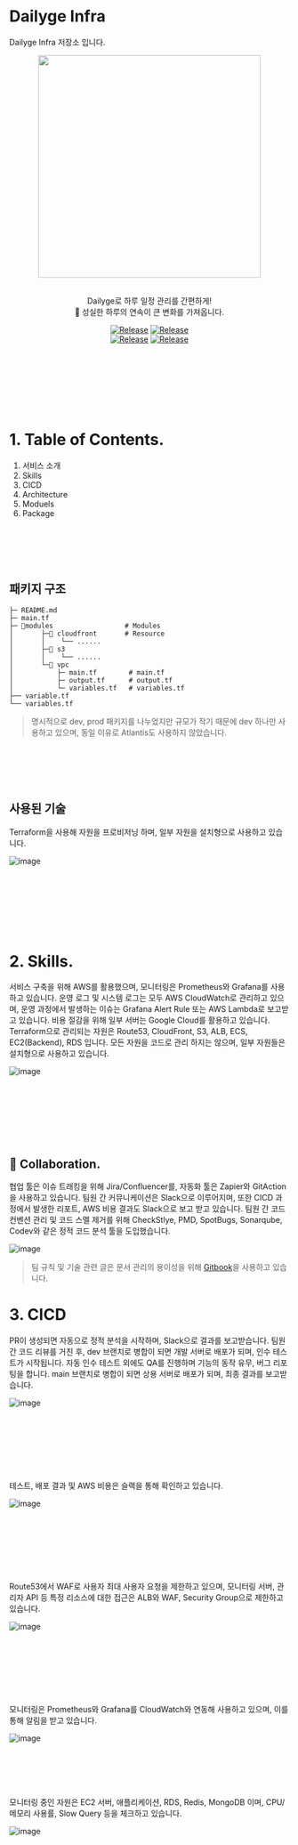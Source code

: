 
# Dailyge Infra

Dailyge Infra 저장소 입니다. 

<div align="center">
  <img width="400" src="https://img1.daumcdn.net/thumb/R1280x0/?scode=mtistory2&fname=https%3A%2F%2Fblog.kakaocdn.net%2Fdn%2FCl3Zr%2FbtsH9tFrQxe%2F4Wd1nL8FuHANpzi9flDwBK%2Fimg.png"><br/><br/>
</div>
  
<div align="center">
  
  Dailyge로 하루 일정 관리를 간편하게! <br>
  🏃 성실한 하루의 연속이 큰 변화를 가져옵니다.

  [![Release](https://img.shields.io/badge/-📚_API_Docs-brightgreen)]() [![Release](https://img.shields.io/badge/-📚_Team_Blog-blue)]() <br/>
  [![Release](https://img.shields.io/badge/%E2%9C%A8%20release-v1.0.0-brightgreen)]()
  [![Release](https://img.shields.io/badge/%E2%9C%A8%20release-v1.0.0-brightgreen)]()

</div>

<br/><br/><br/><br/><br/><br/>

# 1. Table of Contents.

1. 서비스 소개
2. Skills
3. CICD
4. Architecture
5. Moduels
6. Package


<br/><br/><br/><br/>

## 패키지 구조

```shell
├─ README.md
├─ main.tf
├─ 📁modules                  # Modules
│       ├─📁 cloudfront       # Resource
│       │    └── ......
│       ├─📁 s3
│       │    └── ......
│       └─📁 vpc
│           ├─ main.tf        # main.tf
│           ├─ output.tf      # output.tf
│           └─ variables.tf   # variables.tf
├── variable.tf
└── variables.tf
```

> 명시적으로 dev, prod 패키지를 나누었지만 규모가 작기 때문에 dev 하나만 사용하고 있으며, 동일 이유로 Atlantis도 사용하지 않았습니다.

<br/><br/><br/><br/>

## 사용된 기술

Terraform을 사용해 자원을 프로비저닝 하며, 일부 자원을 설치형으로 사용하고 있습니다. 

![image](https://img1.daumcdn.net/thumb/R1280x0/?scode=mtistory2&fname=https%3A%2F%2Fblog.kakaocdn.net%2Fdn%2FbcU6So%2FbtsH8Nkm8aQ%2FEneyp26AkfimW78whEvwmK%2Fimg.png)

<br/><br/><br/><br/><br/><br/>

# 2. Skills.

서비스 구축을 위해 AWS를 활용했으며, 모니터링은 Prometheus와 Grafana를 사용하고 있습니다. 운영 로그 및 시스템 로그는 모두 AWS CloudWatch로 관리하고 있으며, 운영 과정에서 발생하는 이슈는 Grafana Alert Rule 또는 AWS Lambda로 보고받고 있습니다. 비용 절감을 위해 일부 서버는 Google Cloud를 활용하고 있습니다. Terraform으로 관리되는 자원은 Route53, CloudFront, S3, ALB, ECS, EC2(Backend), RDS 입니다. 모든 자원을 코드로 관리 하지는 않으며, 일부 자원들은 설치형으로 사용하고 있습니다.

![image](https://img1.daumcdn.net/thumb/R1280x0/?scode=mtistory2&fname=https%3A%2F%2Fblog.kakaocdn.net%2Fdn%2FbcU6So%2FbtsH8Nkm8aQ%2FEneyp26AkfimW78whEvwmK%2Fimg.png)

<br/><br/><br/><br/><br/><br/>

## 👬 Collaboration.

협업 툴은 이슈 트래킹을 위해 Jira/Confluencer를, 자동화 툴은 Zapier와 GitAction을 사용하고 있습니다. 팀원 간 커뮤니케이션은 Slack으로 이루어지며, 또한 CICD 과정에서 발생한 리포트, AWS 비용 결과도 Slack으로 보고 받고 있습니다. 팀원 간 코드 컨벤션 관리 및 코드 스멜 제거를 위해 CheckStlye, PMD, SpotBugs, Sonarqube, Codev와 같은 정적 코드 분석 툴을 도입했습니다. 

![image](https://img1.daumcdn.net/thumb/R1280x0/?scode=mtistory2&fname=https%3A%2F%2Fblog.kakaocdn.net%2Fdn%2FS4C8q%2FbtsIaFkRVfB%2FLL4VJpYGVJZLMKi6h5yed1%2Fimg.png)

> 팀 규칙 및 기술 관련 글은 문서 관리의 용이성을 위해 [Gitbook]()을 사용하고 있습니다.


# 3. CICD

PR이 생성되면 자동으로 정적 분석을 시작하며, Slack으로 결과를 보고받습니다. 팀원 간 코드 리뷰를 거친 후, dev 브랜치로 병합이 되면 개발 서버로 배포가 되며, 인수 테스트가 시작됩니다. 자동 인수 테스트 외에도 QA를 진행하며 기능의 동작 유무, 버그 리포팅을 합니다. main 브랜치로 병합이 되면 상용 서버로 배포가 되며, 최종 결과를 보고받습니다.

![image](https://img1.daumcdn.net/thumb/R1280x0/?scode=mtistory2&fname=https%3A%2F%2Fblog.kakaocdn.net%2Fdn%2Fr93f9%2FbtsH8AyHS2Z%2FGkQyAVeysys35m6sR5fhA1%2Fimg.png)

<br/><br/><br/><br/><br/><br/>

테스트, 배포 결과 및 AWS 비용은 슬랙을 통해 확인하고 있습니다.

![image](https://img1.daumcdn.net/thumb/R1280x0/?scode=mtistory2&fname=https%3A%2F%2Fblog.kakaocdn.net%2Fdn%2F57TWx%2FbtsJdr7XsmA%2FfihnO93ztuKmPq960lSp71%2Fimg.png)

<br/><br/><br/><br/><br/><br/>

Route53에서 WAF로 사용자 최대 사용자 요청을 제한하고 있으며, 모니터링 서버, 관리자 API 등 특정 리소스에 대한 접근은 ALB와 WAF, Security Group으로 제한하고 있습니다.

![image]()

<br/><br/><br/><br/><br/><br/>

모니터링은 Prometheus와 Grafana를 CloudWatch와 연동해 사용하고 있으며, 이를 통해 알림을 받고 있습니다. 

![image]()

<br/><br/><br/><br/>

모니터링 중인 자원은 EC2 서버, 애플리케이션, RDS, Redis, MongoDB 이며, CPU/메모리 사용률, Slow Query 등을 체크하고 있습니다.

![image]()
